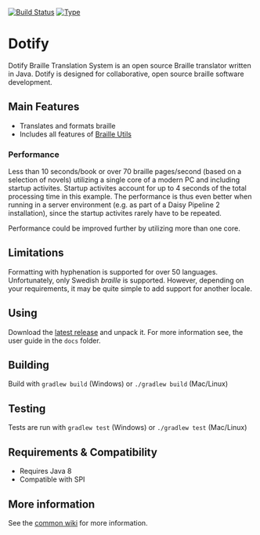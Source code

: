 [![Build Status](https://travis-ci.org/brailleapps/dotify-cli.svg?branch=master)](https://travis-ci.org/brailleapps/dotify-cli)
[![Type](https://img.shields.io/badge/type-application-blue.svg)](https://github.com/brailleapps/wiki/wiki/Types)

# Dotify
Dotify Braille Translation System is an open source Braille translator written in Java.  Dotify is designed for collaborative, open source braille software development.

## Main Features ##
  * Translates and formats braille
  * Includes all features of [Braille Utils](https://github.com/brailleapps/braille-utils-cli)

### Performance ###
Less than 10 seconds/book or over 70 braille pages/second (based on a selection of novels) utilizing a single core of a modern PC and including startup activites. Startup activites account for up to 4 seconds of the total processing time in this example. The performance is thus even better when running in a server environment (e.g. as part of a Daisy Pipeline 2 installation), since the startup activites rarely have to be repeated. 

Performance could be improved further by utilizing more than one core.

## Limitations ##
Formatting with hyphenation is supported for over 50 languages. Unfortunately, only Swedish _braille_ is supported. However, depending on your requirements, it may be quite simple to add support for another locale.

## Using ##
Download the [latest release](https://github.com/brailleapps/dotify-cli/releases) and unpack it. For more information see, the user guide
in the `docs` folder.

## Building ##
Build with `gradlew build` (Windows) or `./gradlew build` (Mac/Linux)

## Testing ##
Tests are run with `gradlew test` (Windows) or `./gradlew test` (Mac/Linux)

## Requirements & Compatibility ##
* Requires Java 8
* Compatible with SPI

## More information ##
See the [common wiki](https://github.com/brailleapps/wiki/wiki) for more information.
